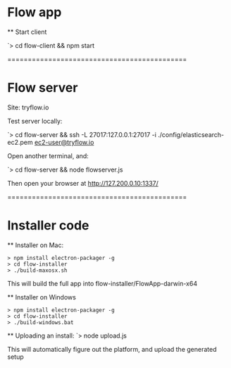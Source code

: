 # Flow app

** Start client

`> cd flow-client && npm start

============================================
# Flow server

Site: tryflow.io

Test server locally:

`> cd flow-server && ssh -L 27017:127.0.0.1:27017 -i ./config/elasticsearch-ec2.pem ec2-user@tryflow.io

Open another terminal, and:

`> cd flow-server && node flowserver.js

Then open your browser at http://127.200.0.10:1337/

============================================
# Installer code

** Installer on Mac:

```
> npm install electron-packager -g
> cd flow-installer
> ./build-maxosx.sh
```

This will build the full app into flow-installer/FlowApp-darwin-x64

** Installer on Windows

```
> npm install electron-packager -g
> cd flow-installer
> ./build-windows.bat
```

** Uploading an install:
`> node upload.js

This will automatically figure out the platform, and upload the generated setup

